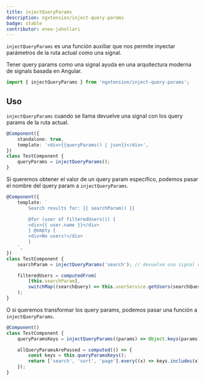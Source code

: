 ```yaml
---
title: injectQueryParams
description: ngxtension/inject-query-params
badge: stable
contributor: enea-jahollari
---
```


`injectQueryParams` es una función auxiliar que nos permite inyectar parámetros de la ruta actual como una signal.

Tener query params como una signal ayuda en una arquitectura moderna de signals basada en Angular.

```ts
import { injectQueryParams } from 'ngxtension/inject-query-params';
```

## Uso

`injectQueryParams` cuando se llama devuelve una signal con los query params de la ruta actual.

```ts
@Component({
	standalone: true,
	template: '<div>{{queryParams() | json}}</div>',
})
class TestComponent {
	queryParams = injectQueryParams();
}
```

Si queremos obtener el valor de un query param específico, podemos pasar el nombre del query param a `injectQueryParams`.

```ts
@Component({
	template: `
		Search results for: {{ searchParam() }}

		@for (user of filteredUsers()) {
		<div>{{ user.name }}</div>
		} @empty {
		<div>No users!</div>
		}
	`,
})
class TestComponent {
	searchParam = injectQueryParams('search'); // devuelve una signal con el valor del query param search

	filteredUsers = computedFrom(
		[this.searchParam],
		switchMap((searchQuery) => this.userService.getUsers(searchQuery).pipe(startWith([])))
	);
}
```

O si queremos transformar los query params, podemos pasar una función a `injectQueryParams`.

```ts
@Component()
class TestComponent {
	queryParamsKeys = injectQueryParams((params) => Object.keys(params)); // devuelve una signal con las keys de los query params de la ruta

	allQueryParamsArePassed = computed(() => {
		const keys = this.queryParamsKeys();
		return ['search', 'sort', 'page'].every((x) => keys.includes(x));
	});
}
```
